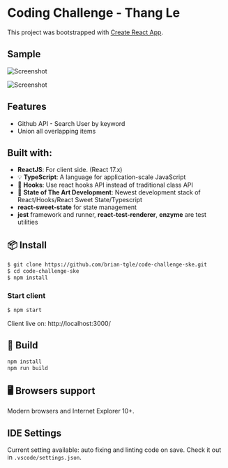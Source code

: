 # Coding Challenge - Thang Le

This project was bootstrapped with [Create React App](https://github.com/facebook/create-react-app).
## Sample
![Screenshot](https://user-images.githubusercontent.com/84697800/124897737-c8e8eb00-e008-11eb-913c-428b302791df.png)

![Screenshot](https://user-images.githubusercontent.com/84697800/124912733-7f080100-e018-11eb-8a7a-9cd69ab08229.png)

## Features
- Github API - Search User by keyword
- Union all overlapping items

## Built with:
- **ReactJS**: For client side. (React 17.x)
- 💡 **TypeScript**: A language for application-scale JavaScript
- 💎 **Hooks**: Use react hooks API instead of traditional class API
- 🚀 **State of The Art Development**: Newest development stack of React/Hooks/React Sweet State/Typescript
- **react-sweet-state** for state management
- **jest** framework and runner, **react-test-renderer**, **enzyme** are test utilities

## 📦 Install

```bash
$ git clone https://github.com/brian-tgle/code-challenge-ske.git
$ cd code-challenge-ske
$ npm install
```
### Start client
```bash
$ npm start
```
Client live on: http://localhost:3000/

## 🔨 Build

```bash
npm install
npm run build
```

## 🖥 Browsers support

Modern browsers and Internet Explorer 10+.

## IDE Settings
Current setting available: auto fixing and linting code on save.
Check it out in ```.vscode/settings.json```.
